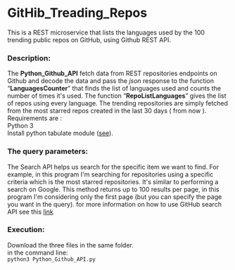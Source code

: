 # GitHib_Treading_Repos
This is a REST microservice that lists the languages used by the 100 trending public repos on GitHub, using Github REST API.
### Description:
The **Python_Github_API** fetch data from REST repositories endpoints on Github and decode the data and pass the *json* response to the function “**LanguagesCounter**” that finds the list of languages used and counts the number of times it's used. The function “**RepoListLanguages**” gives the list of repos using every language.
The trending repositories are simply fetched from the most starred repos created in the last 30 days ( from now ).<br/>
Requirements are :<br/>
Python 3<br/>
Install python tabulate module ([see](https://pypi.org/project/tabulate/)).

### The query parameters:
 The Search API helps us search for the specific item we want to find. For example, in this program I'm searching for repositories using a specific criteria which is the most starred repositories. It's similar to performing a search on Google. This method returns up to 100 results per page, in this program I'm considering only the first page (but you can specify the page you want in the query).
 for more information on how to use GitHub search API see this [link](https://docs.github.com/en/free-pro-team@latest/rest/reference/search#search-repositories)
 ### Execution:
Download the three files in the same folder.<br/>
in the command line:<br/>
`python3 Python_Github_API.py`

